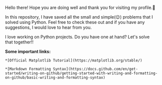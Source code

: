 Hello there! Hope you are doing well and thank you for visiting my profile.🫡

In this repository, I have saved all the small and simple(😉) problems that I solved using Python. Feel free to check these out and if you have any suggestions, I would love to hear from you.

I love working on Python projects. Do you have one at hand? Let's solve that together!!


**Some important links:**

    *[Official Matplotlib Tutorial](https://matplotlib.org/stable/)
    
    *[Markdown Formatting Syntax](https://docs.github.com/en/get-started/writing-on-github/getting-started-with-writing-and-formatting-on-github/basic-writing-and-formatting-syntax)
